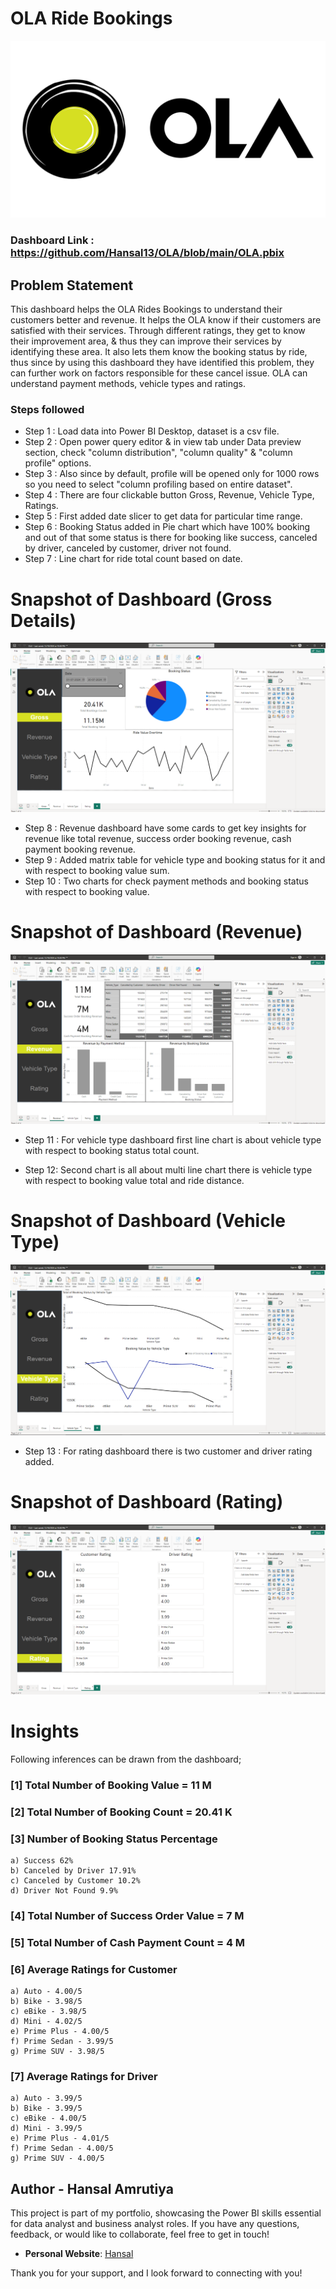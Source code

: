 # OLA Ride Bookings

![](https://github.com/Hansal13/OLA/blob/main/OLA.jpg)

### Dashboard Link : https://github.com/Hansal13/OLA/blob/main/OLA.pbix

## Problem Statement

This dashboard helps the OLA Rides Bookings to understand their customers better and revenue. It helps the OLA know if their customers are satisfied with their services. Through different ratings, they get to know their improvement area, & thus they can improve their services by identifying these area. It also lets them know the booking status by ride, thus since by using this dashboard they have identified this problem, they can further work on factors responsible for these cancel issue. OLA can understand payment methods, vehicle types and ratings.


### Steps followed 

- Step 1 : Load data into Power BI Desktop, dataset is a csv file.
- Step 2 : Open power query editor & in view tab under Data preview section, check "column distribution", "column quality" & "column profile" options.
- Step 3 : Also since by default, profile will be opened only for 1000 rows so you need to select "column profiling based on entire dataset".
- Step 4 : There are four clickable button Gross, Revenue, Vehicle Type, Ratings.
- Step 5 : First added date slicer to get data for particular time range.
- Step 6 : Booking Status added in Pie chart which have 100% booking and out of that some status is there for booking like success, canceled by driver, canceled by customer, driver not found.
- Step 7 : Line chart for ride total count based on date.

# Snapshot of Dashboard (Gross Details)

![Gross](https://github.com/Hansal13/OLA/blob/main/Gross.png)
        
- Step 8 : Revenue dashboard have some cards to get key insights for revenue like total revenue, success order booking revenue, cash payment booking revenue.
- Step 9 : Added matrix table for vehicle type and booking status for it and with respect to booking value sum.
- Step 10 : Two charts for check payment methods and booking status with respect to booking value.

# Snapshot of Dashboard (Revenue)

![Revenue](https://github.com/Hansal13/OLA/blob/main/Revenue.png)

- Step 11 : For vehicle type dashboard first line chart is about vehicle type with respect to booking status total count.

- Step 12: Second chart is all about multi line chart there is vehicle type with respect to booking value total and ride distance.

# Snapshot of Dashboard (Vehicle Type)

![Vehicle Type](https://github.com/Hansal13/OLA/blob/main/Vehicle%20Type.png)

- Step 13 : For rating dashboard there is two customer and driver rating added.

# Snapshot of Dashboard (Rating)

![Rating](https://github.com/Hansal13/OLA/blob/main/Rating.png)

# Insights

Following inferences can be drawn from the dashboard;

### [1] Total Number of Booking Value = 11 M

### [2] Total Number of Booking Count = 20.41 K

### [3] Number of Booking Status Percentage 
   
    a) Success 62%
    b) Canceled by Driver 17.91%
    c) Canceled by Customer 10.2%
    d) Driver Not Found 9.9%

### [4] Total Number of Success Order Value = 7 M

### [5] Total Number of Cash Payment Count = 4 M

### [6] Average Ratings for Customer

    a) Auto - 4.00/5
    b) Bike - 3.98/5
    c) eBike - 3.98/5
    d) Mini - 4.02/5
    e) Prime Plus - 4.00/5
    f) Prime Sedan - 3.99/5
    g) Prime SUV - 3.98/5

### [7] Average Ratings for Driver

    a) Auto - 3.99/5
    b) Bike - 3.99/5
    c) eBike - 4.00/5
    d) Mini - 3.99/5
    e) Prime Plus - 4.01/5
    f) Prime Sedan - 4.00/5
    g) Prime SUV - 4.00/5
    

## Author - Hansal Amrutiya

This project is part of my portfolio, showcasing the Power BI skills essential for data analyst and business analyst roles. If you have any questions, feedback, or would like to collaborate, feel free to get in touch!

- **Personal Website**: [Hansal](https://hansal.web.app/)

Thank you for your support, and I look forward to connecting with you!
